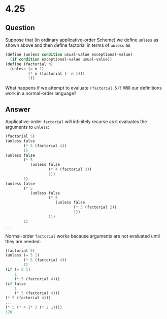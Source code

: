 # 4.25

## Question

Suppose that (in ordinary applicative-order Scheme) we define `unless` as shown above and then define factorial in terms of `unless` as

```scheme
(define (unless condition usual-value exceptional-value)
  (if condition exceptional-value usual-value))
(define (factorial n)
  (unless (= n 1)
          (* n (factorial (- n 1)))
          1))
```

What happens if we attempt to evaluate `(factorial 5)`? Will our definitions work in a normal-order language?

## Answer

Applicative-order `factorial` will infinitely recurse as it evaluates the arguments to `unless`:

```scheme
(factorial 5)
(unless false
        (* 5 (factorial 4))
        1)
(unless false
        (* 5
           (unless false
                   (* 4 (factorial 3))
                   1))
        1)
(unless false
        (* 5
           (unless false
                   (* 4
                      (unless false
                              (* 3 (factorial 2))
                              1))
                   1))
        1)
...
```

Normal-order `factorial` works because arguments are not evaluated until they are needed:

```scheme
(factorial 5)
(unless (= 5 1)
        (* 5 (factorial 4))
        1)
(if (= 5 1)
    1
    (* 5 (factorial 4)))
(if false
    1
    (* 5 (factorial 4)))
(* 5 (factorial 4)))
...
(* 5 (* 4 (* 3 (* 2 1))))
120
```
